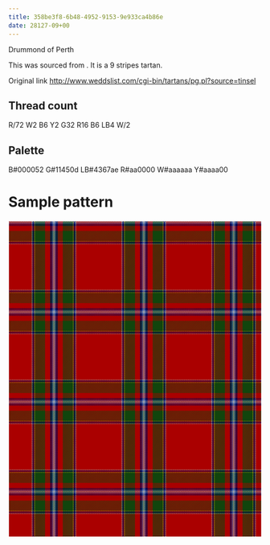 ```yaml
---
title: 358be3f8-6b48-4952-9153-9e933ca4b86e
date: 28127-09+00
---
```

Drummond of Perth

This was sourced from <no value>.  It is a 9 stripes tartan.

Original link http://www.weddslist.com/cgi-bin/tartans/pg.pl?source=tinsel

## Thread count
R/72 W2 B6 Y2 G32 R16 B6 LB4 W/2

## Palette
B#000052 G#11450d LB#4367ae R#aa0000 W#aaaaaa Y#aaaa00

# Sample pattern

![Tartan detail](tartan.png "R/72 W2 B6 Y2 G32 R16 B6 LB4 W/2 tartan")